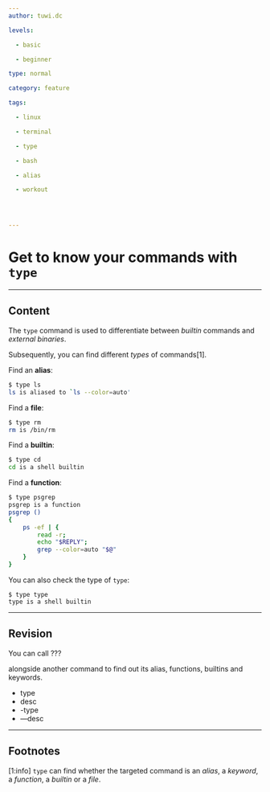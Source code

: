 ```yaml
---
author: tuwi.dc

levels:

  - basic

  - beginner

type: normal

category: feature

tags:

  - linux

  - terminal

  - type

  - bash

  - alias

  - workout




---
```


# Get to know  your commands with `type`

---
## Content

The `type` command is used to differentiate between *builtin* commands and *external binaries*.

Subsequently, you can find different *types* of commands[1].

Find an **alias**:

```bash
$ type ls
ls is aliased to `ls --color=auto'
```
Find a **file**:
```bash
$ type rm
rm is /bin/rm
```
Find a **builtin**:
```bash
$ type cd
cd is a shell builtin
```
Find a **function**:
```bash
$ type psgrep
psgrep is a function
psgrep () 
{ 
    ps -ef | { 
        read -r;
        echo "$REPLY";
        grep --color=auto "$@"
    }
}
```

You can also check the type of `type`:
```
$ type type
type is a shell builtin
```

---
## Revision

You can call ??? 

alongside another command to find out its alias, functions, builtins and keywords.


* type
* desc
* -type
* —desc

---
## Footnotes
[1:info]
`type` can find whether the targeted command is an *alias*, a *keyword*, a *function*, a *builtin* or a *file*.
